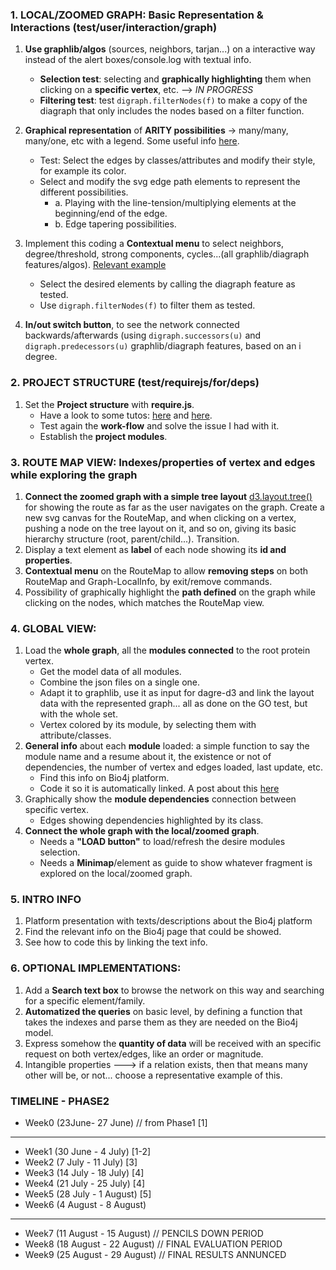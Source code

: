 

### 1. LOCAL/ZOOMED GRAPH: Basic Representation & Interactions (test/user/interaction/graph)

1. **Use graphlib/algos** (sources, neighbors, tarjan...) on a interactive way instead of the alert boxes/console.log with textual info. 
    - **Selection test**: selecting and **graphically highlighting** them when clicking on a **specific vertex**, etc.  --> *IN PROGRESS*
    - **Filtering test**: test `digraph.filterNodes(f)` to make a copy of the diagraph that only includes the nodes based on a filter function. 

2. **Graphical representation** of **ARITY possibilities** -> many/many, many/one, etc with a legend. Some useful info [here](http://www.graphviz.org/doc/info/attrs.html#d:constraint).
    - Test: Select the edges by classes/attributes and modify their style, for example its color.
    - Select and modify the svg edge path elements to represent the different possibilities. 
        - a. Playing with the line-tension/multiplying elements at the beginning/end of the edge.
        - b. Edge tapering possibilities.

3. Implement this coding a **Contextual menu** to select neighbors, degree/threshold, strong components, cycles...(all graphlib/diagraph features/algos). 
[Relevant example](http://cs.brown.edu/people/jcmace/d3/graph.html?id=small.json)
    - Select the desired elements by calling the diagraph feature as tested.
    - Use `digraph.filterNodes(f)` to filter them as tested.

4. **In/out switch button**, to see the network connected backwards/afterwards (using `digraph.successors(u)` and `digraph.predecessors(u)` graphlib/diagraph features, based on an i degree.


 
### 2. PROJECT STRUCTURE  (test/requirejs/for/deps)

1. Set the **Project structure** with **require.js**.
    - Have a look to some tutos: [here](http://elblogdepicodev.blogspot.com.es/2013/03/introduccion-y-ejemplo-de-requirejs.html) and [here](http://www.cuble.es/javascript-modular-con-requirejs/).
    - Test again the **work-flow** and solve the issue I had with it.
    - Establish the **project modules**.



### 3. ROUTE MAP VIEW: Indexes/properties of vertex and edges while exploring the graph

1. **Connect the zoomed graph with a simple tree layout** [d3.layout.tree()](https://github.com/mbostock/d3/wiki/Tree-Layout) for showing the route as far as the user navigates on the graph. Create a new svg canvas for the RouteMap, and when clicking on a vertex, pushing a node on the tree layout on it, and so on, giving its basic hierarchy structure (root, parent/child...). Transition.
2. Display a text element as **label** of each node showing its **id and properties**.
3. **Contextual menu** on the RouteMap to allow **removing steps** on both RouteMap and Graph-LocalInfo, by exit/remove commands.
4. Possibility of graphically highlight the **path defined** on the graph while clicking on the nodes, which matches the RouteMap view.



### 4. GLOBAL VIEW: 

1. Load the **whole graph**, all the **modules connected** to the root protein vertex.
    - Get the model data of all modules.
    - Combine the json files on a single one.
    - Adapt it to graphlib, use it as input for dagre-d3 and link the layout data with the represented graph... all as done on the GO test, but with the whole set.
    - Vertex colored by its module, by selecting them with attribute/classes.
2. **General info** about each **module** loaded: a simple function to say the module name and a resume about it, the existence or not of dependencies, the number of vertex and edges loaded, last update, etc.
    - Find this info on Bio4j platform.
    - Code it so it is automatically linked. A post about this [here](http://www.vbforums.com/showthread.php?640866-How-to-use-javascript-to-extract-text-from-an-external-webpage)
3. Graphically show the **module dependencies** connection between specific vertex.
    - Edges showing dependencies highlighted by its class.
4. **Connect the whole graph with the local/zoomed graph**. 
    - Needs a **"LOAD button"** to load/refresh the desire modules selection.
    - Needs a **Minimap**/element as guide to show whatever fragment is explored on the local/zoomed graph.




### 5. INTRO INFO

1. Platform presentation with texts/descriptions about the Bio4j platform
2. Find the relevant info on the Bio4j page that could be showed.
3. See how to code this by linking the text info.



### 6. OPTIONAL IMPLEMENTATIONS:

1. Add a **Search text box** to browse the network on this way and searching for a specific element/family.
2. **Automatized the queries** on basic level, by defining a function that takes the indexes and parse them as they are needed on the Bio4j model.
2. Express somehow the **quantity of data** will be received with an specific request on both vertex/edges, like an order or magnitude.
4. Intangible properties ---> if a relation exists, then that means many other will be, or not... choose a representative example of this.




### TIMELINE - PHASE2
- Week0 (23June- 27 June) // from Phase1                [1]

----
- Week1 (30 June - 4 July)                              [1-2]
- Week2 (7 July - 11 July)                              [3]
- Week3 (14 July - 18 July)                             [4]
- Week4 (21 July - 25 July)                             [4]
- Week5 (28 July - 1 August)                            [5]
- Week6 (4 August - 8 August)                           

----

- Week7 (11 August - 15 August) // PENCILS DOWN PERIOD
- Week8 (18 August - 22 August) // FINAL EVALUATION PERIOD
- Week9 (25 August - 29 August) // FINAL RESULTS ANNUNCED
